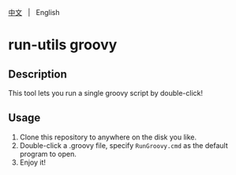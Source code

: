 [中文](README.zh.md) &nbsp; | &nbsp; English

# run-utils groovy

## Description

This tool lets you run a single groovy script by double-click!

## Usage

1. Clone this repository to anywhere on the disk you like.
2. Double-click a .groovy file, specify `RunGroovy.cmd` as the default program to open.
3. Enjoy it!

